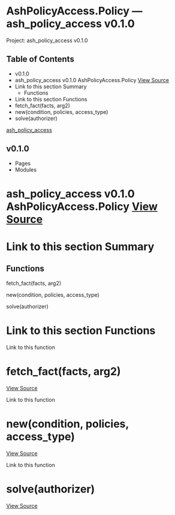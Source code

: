 # AshPolicyAccess.Policy — ash_policy_access v0.1.0

Project: ash_policy_access v0.1.0

## Table of Contents

  - v0.1.0
- ash_policy_access v0.1.0 AshPolicyAccess.Policy [ View Source ](external_link)
- Link to this section Summary
  - Functions
- Link to this section Functions
- fetch_fact(facts, arg2)
- new(condition, policies, access_type)
- solve(authorizer)

[ ash_policy_access ](external_link)

##  v0.1.0 

  * Pages
  * Modules






#  ash_policy_access v0.1.0 AshPolicyAccess.Policy [ View Source ](external_link)

#  Link to this section Summary 

##  Functions

fetch_fact(facts, arg2)

new(condition, policies, access_type)

solve(authorizer)

#  Link to this section Functions 

Link to this function

# fetch_fact(facts, arg2)

[ View Source ](external_link)

Link to this function

# new(condition, policies, access_type)

[ View Source ](external_link)

Link to this function

# solve(authorizer)

[ View Source ](external_link)
